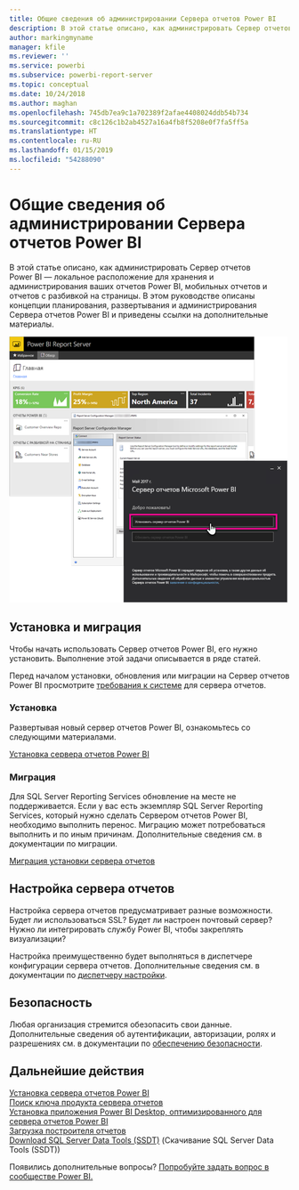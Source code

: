```yaml
---
title: Общие сведения об администрировании Сервера отчетов Power BI
description: В этой статье описано, как администрировать Сервер отчетов Power BI — локальное расположение для хранения и администрирования ваших отчетов Power BI, мобильных отчетов и отчетов с разбивкой на страницы.
author: markingmyname
manager: kfile
ms.reviewer: ''
ms.service: powerbi
ms.subservice: powerbi-report-server
ms.topic: conceptual
ms.date: 10/24/2018
ms.author: maghan
ms.openlocfilehash: 745db7ea9c1a702389f2afae4408024ddb54b734
ms.sourcegitcommit: c8c126c1b2ab4527a16a4fb8f5208e0f7fa5ff5a
ms.translationtype: HT
ms.contentlocale: ru-RU
ms.lasthandoff: 01/15/2019
ms.locfileid: "54288090"
---
```

# <a name="admin-overview-power-bi-report-server"></a>Общие сведения об администрировании Сервера отчетов Power BI
В этой статье описано, как администрировать Сервер отчетов Power BI — локальное расположение для хранения и администрирования ваших отчетов Power BI, мобильных отчетов и отчетов с разбивкой на страницы. В этом руководстве описаны концепции планирования, развертывания и администрирования Сервера отчетов Power BI и приведены ссылки на дополнительные материалы.

![](media/admin-handbook-overview/admin-handbook.png)



## <a name="installing-and-migration"></a>Установка и миграция
Чтобы начать использовать Сервер отчетов Power BI, его нужно установить. Выполнение этой задачи описывается в ряде статей.

Перед началом установки, обновления или миграции на Сервер отчетов Power BI просмотрите [требования к системе](system-requirements.md) для сервера отчетов.

### <a name="installing"></a>Установка
Развертывая новый сервер отчетов Power BI, ознакомьтесь со следующими материалами. 

[Установка сервера отчетов Power BI](install-report-server.md)

### <a name="migration"></a>Миграция
Для SQL Server Reporting Services обновление на месте не поддерживается. Если у вас есть экземпляр SQL Server Reporting Services, который нужно сделать Сервером отчетов Power BI, необходимо выполнить перенос. Миграцию может потребоваться выполнить и по иным причинам. Дополнительные сведения см. в документации по миграции.

[Миграция установки сервера отчетов](migrate-report-server.md)

## <a name="configuring-your-report-server"></a>Настройка сервера отчетов
Настройка сервера отчетов предусматривает разные возможности. Будет ли использоваться SSL? Будет ли настроен почтовый сервер? Нужно ли интегрировать службу Power BI, чтобы закреплять визуализации?

Настройка преимущественно будет выполняться в диспетчере конфигурации сервера отчетов. Дополнительные сведения см. в документации по [диспетчеру настройки](https://docs.microsoft.com/sql/reporting-services/install-windows/reporting-services-configuration-manager-native-mode).

## <a name="security"></a>Безопасность
Любая организация стремится обезопасить свои данные. Дополнительные сведения об аутентификации, авторизации, ролях и разрешениях см. в документации по [обеспечению безопасности](https://docs.microsoft.com/sql/reporting-services/security/reporting-services-security-and-protection).

## <a name="next-steps"></a>Дальнейшие действия
[Установка сервера отчетов Power BI](install-report-server.md)  
[Поиск ключа продукта сервера отчетов](find-product-key.md)  
[Установка приложения Power BI Desktop, оптимизированного для сервера отчетов Power BI](install-powerbi-desktop.md)  
[Загрузка построителя отчетов](https://www.microsoft.com/download/details.aspx?id=53613)  
[Download SQL Server Data Tools (SSDT)](http://go.microsoft.com/fwlink/?LinkID=616714) (Скачивание SQL Server Data Tools (SSDT))

Появились дополнительные вопросы? [Попробуйте задать вопрос в сообществе Power BI.](https://community.powerbi.com/)

